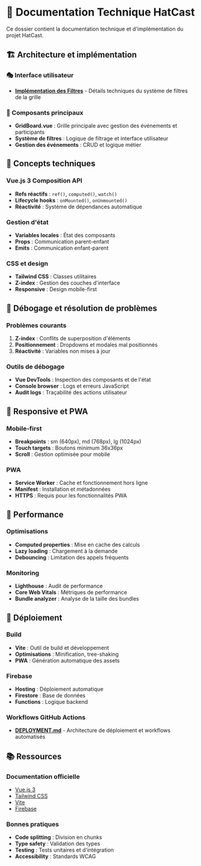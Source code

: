 # 🔧 Documentation Technique HatCast

Ce dossier contient la documentation technique et d'implémentation du projet HatCast.

## 🏗️ Architecture et implémentation

### 🎭 Interface utilisateur
- **[Implémentation des Filtres](filters-implementation.md)** - Détails techniques du système de filtres de la grille

### 🔧 Composants principaux
- **GridBoard.vue** : Grille principale avec gestion des événements et participants
- **Système de filtres** : Logique de filtrage et interface utilisateur
- **Gestion des événements** : CRUD et logique métier

## 🎯 Concepts techniques

### Vue.js 3 Composition API
- **Refs réactifs** : `ref()`, `computed()`, `watch()`
- **Lifecycle hooks** : `onMounted()`, `onUnmounted()`
- **Réactivité** : Système de dépendances automatique

### Gestion d'état
- **Variables locales** : État des composants
- **Props** : Communication parent-enfant
- **Emits** : Communication enfant-parent

### CSS et design
- **Tailwind CSS** : Classes utilitaires
- **Z-index** : Gestion des couches d'interface
- **Responsive** : Design mobile-first

## 🐛 Débogage et résolution de problèmes

### Problèmes courants
1. **Z-index** : Conflits de superposition d'éléments
2. **Positionnement** : Dropdowns et modales mal positionnés
3. **Réactivité** : Variables non mises à jour

### Outils de débogage
- **Vue DevTools** : Inspection des composants et de l'état
- **Console browser** : Logs et erreurs JavaScript
- **Audit logs** : Traçabilité des actions utilisateur

## 📱 Responsive et PWA

### Mobile-first
- **Breakpoints** : sm (640px), md (768px), lg (1024px)
- **Touch targets** : Boutons minimum 36x36px
- **Scroll** : Gestion optimisée pour mobile

### PWA
- **Service Worker** : Cache et fonctionnement hors ligne
- **Manifest** : Installation et métadonnées
- **HTTPS** : Requis pour les fonctionnalités PWA

## 🔄 Performance

### Optimisations
- **Computed properties** : Mise en cache des calculs
- **Lazy loading** : Chargement à la demande
- **Debouncing** : Limitation des appels fréquents

### Monitoring
- **Lighthouse** : Audit de performance
- **Core Web Vitals** : Métriques de performance
- **Bundle analyzer** : Analyse de la taille des bundles

## 🚀 Déploiement

### Build
- **Vite** : Outil de build et développement
- **Optimisations** : Minification, tree-shaking
- **PWA** : Génération automatique des assets

### Firebase
- **Hosting** : Déploiement automatique
- **Firestore** : Base de données
- **Functions** : Logique backend

### Workflows GitHub Actions
- **[DEPLOYMENT.md](../DEPLOYMENT.md)** - Architecture de déploiement et workflows automatisés

## 📚 Ressources

### Documentation officielle
- [Vue.js 3](https://vuejs.org/)
- [Tailwind CSS](https://tailwindcss.com/)
- [Vite](https://vitejs.dev/)
- [Firebase](https://firebase.google.com/)

### Bonnes pratiques
- **Code splitting** : Division en chunks
- **Type safety** : Validation des types
- **Testing** : Tests unitaires et d'intégration
- **Accessibility** : Standards WCAG
